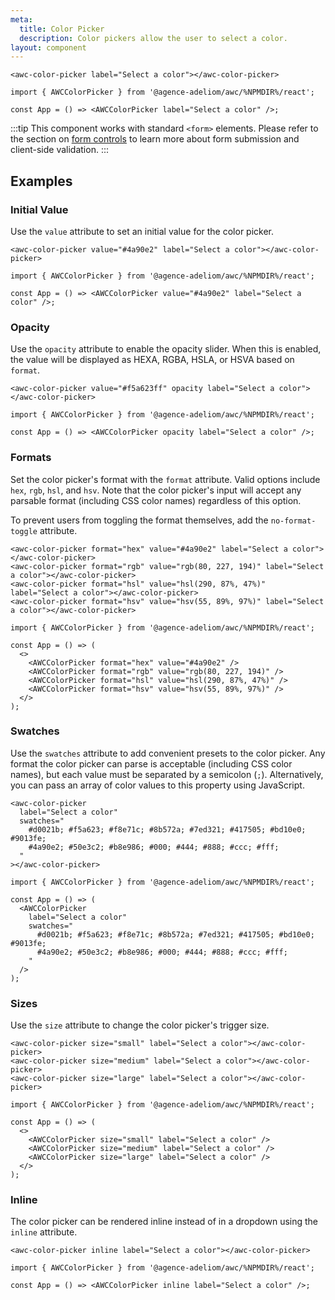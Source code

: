 ```yaml
---
meta:
  title: Color Picker
  description: Color pickers allow the user to select a color.
layout: component
---
```


```html:preview
<awc-color-picker label="Select a color"></awc-color-picker>
```

```jsx:react
import { AWCColorPicker } from '@agence-adeliom/awc/%NPMDIR%/react';

const App = () => <AWCColorPicker label="Select a color" />;
```

:::tip
This component works with standard `<form>` elements. Please refer to the section on [form controls](/getting-started/form-controls) to learn more about form submission and client-side validation.
:::

## Examples

### Initial Value

Use the `value` attribute to set an initial value for the color picker.

```html:preview
<awc-color-picker value="#4a90e2" label="Select a color"></awc-color-picker>
```

```jsx:react
import { AWCColorPicker } from '@agence-adeliom/awc/%NPMDIR%/react';

const App = () => <AWCColorPicker value="#4a90e2" label="Select a color" />;
```

### Opacity

Use the `opacity` attribute to enable the opacity slider. When this is enabled, the value will be displayed as HEXA, RGBA, HSLA, or HSVA based on `format`.

```html:preview
<awc-color-picker value="#f5a623ff" opacity label="Select a color"></awc-color-picker>
```

```jsx:react
import { AWCColorPicker } from '@agence-adeliom/awc/%NPMDIR%/react';

const App = () => <AWCColorPicker opacity label="Select a color" />;
```

### Formats

Set the color picker's format with the `format` attribute. Valid options include `hex`, `rgb`, `hsl`, and `hsv`. Note that the color picker's input will accept any parsable format (including CSS color names) regardless of this option.

To prevent users from toggling the format themselves, add the `no-format-toggle` attribute.

```html:preview
<awc-color-picker format="hex" value="#4a90e2" label="Select a color"></awc-color-picker>
<awc-color-picker format="rgb" value="rgb(80, 227, 194)" label="Select a color"></awc-color-picker>
<awc-color-picker format="hsl" value="hsl(290, 87%, 47%)" label="Select a color"></awc-color-picker>
<awc-color-picker format="hsv" value="hsv(55, 89%, 97%)" label="Select a color"></awc-color-picker>
```

```jsx:react
import { AWCColorPicker } from '@agence-adeliom/awc/%NPMDIR%/react';

const App = () => (
  <>
    <AWCColorPicker format="hex" value="#4a90e2" />
    <AWCColorPicker format="rgb" value="rgb(80, 227, 194)" />
    <AWCColorPicker format="hsl" value="hsl(290, 87%, 47%)" />
    <AWCColorPicker format="hsv" value="hsv(55, 89%, 97%)" />
  </>
);
```

### Swatches

Use the `swatches` attribute to add convenient presets to the color picker. Any format the color picker can parse is acceptable (including CSS color names), but each value must be separated by a semicolon (`;`). Alternatively, you can pass an array of color values to this property using JavaScript.

```html:preview
<awc-color-picker
  label="Select a color"
  swatches="
    #d0021b; #f5a623; #f8e71c; #8b572a; #7ed321; #417505; #bd10e0; #9013fe;
    #4a90e2; #50e3c2; #b8e986; #000; #444; #888; #ccc; #fff;
  "
></awc-color-picker>
```

```jsx:react
import { AWCColorPicker } from '@agence-adeliom/awc/%NPMDIR%/react';

const App = () => (
  <AWCColorPicker
    label="Select a color"
    swatches="
      #d0021b; #f5a623; #f8e71c; #8b572a; #7ed321; #417505; #bd10e0; #9013fe;
      #4a90e2; #50e3c2; #b8e986; #000; #444; #888; #ccc; #fff;
    "
  />
);
```

### Sizes

Use the `size` attribute to change the color picker's trigger size.

```html:preview
<awc-color-picker size="small" label="Select a color"></awc-color-picker>
<awc-color-picker size="medium" label="Select a color"></awc-color-picker>
<awc-color-picker size="large" label="Select a color"></awc-color-picker>
```

```jsx:react
import { AWCColorPicker } from '@agence-adeliom/awc/%NPMDIR%/react';

const App = () => (
  <>
    <AWCColorPicker size="small" label="Select a color" />
    <AWCColorPicker size="medium" label="Select a color" />
    <AWCColorPicker size="large" label="Select a color" />
  </>
);
```

### Inline

The color picker can be rendered inline instead of in a dropdown using the `inline` attribute.

```html:preview
<awc-color-picker inline label="Select a color"></awc-color-picker>
```

```jsx:react
import { AWCColorPicker } from '@agence-adeliom/awc/%NPMDIR%/react';

const App = () => <AWCColorPicker inline label="Select a color" />;
```

